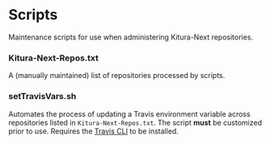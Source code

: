 # Scripts

Maintenance scripts for use when administering Kitura-Next repositories.

### Kitura-Next-Repos.txt

A (manually maintained) list of repositories processed by scripts.

### setTravisVars.sh

Automates the process of updating a Travis environment variable across repositories listed in `Kitura-Next-Repos.txt`.  The script **must** be customized prior to use.  Requires the [Travis CLI](https://github.com/travis-ci/travis.rb#installation) to be installed.
